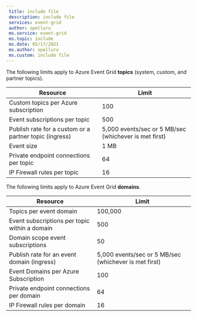 ```yaml
---
 title: include file
 description: include file
 services: event-grid
 author: spelluru
 ms.service: event-grid
 ms.topic: include
 ms.date: 02/17/2021
 ms.author: spelluru
 ms.custom: include file
---
```


The following limits apply to Azure Event Grid **topics** (system,  custom, and partner topics). 

| Resource | Limit |
| --- | --- |
| Custom topics per Azure subscription | 100 |
| Event subscriptions per topic | 500 |
| Publish rate for a custom or a partner topic (ingress) | 5,000 events/sec or 5 MB/sec (whichever is met first) |
| Event size | 1 MB  |
| Private endpoint connections per topic  | 64 | 
| IP Firewall rules per topic | 16 | 

The following limits apply to Azure Event Grid **domains**. 

| Resource | Limit |
| --- | --- |
| Topics per event domain | 100,000 |
| Event subscriptions per topic within a domain | 500 |
| Domain scope event subscriptions | 50 |
| Publish rate for an event domain (ingress) | 5,000 events/sec or 5 MB/sec (whichever is met first) |
| Event Domains per Azure Subscription | 100 |
| Private endpoint connections per domain | 64 | 
| IP Firewall rules per domain | 16 | 



